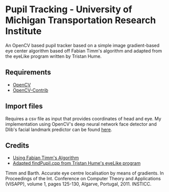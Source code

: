 # Pupil Tracking - University of Michigan Transportation Research Institute

An OpenCV based pupil tracker based on a simple image gradient-based eye center algorithm based off Fabian Timm's algorithm and adapted from the eyeLike program written by Tristan Hume.

## Requirements
- [OpenCV](https://github.com/opencv/opencv)
- [OpenCV-Contrib](https://github.com/opencv/opencv_contrib)

## Import files
Requires a csv file as input that provides coordinates of head and eye. My implementation using OpenCV's deep neural network face detector and Dlib's facial landmark predictor can be found [here](https://github.com/lbouz102/FeatureTracking-UMTRI).

## Credits
- [Using Fabian Timm's Algorithm](https://www.researchgate.net/publication/221415814_Accurate_Eye_Centre_Localisation_by_Means_of_Gradients)
- [Adapted findPupil.cpp from Tristan Hume's eyeLike program](https://github.com/trishume/eyeLike)

Timm and Barth. Accurate eye centre localisation by means of gradients.
In Proceedings of the Int. Conference on Computer Theory and
Applications (VISAPP), volume 1, pages 125-130, Algarve, Portugal,
2011. INSTICC.

